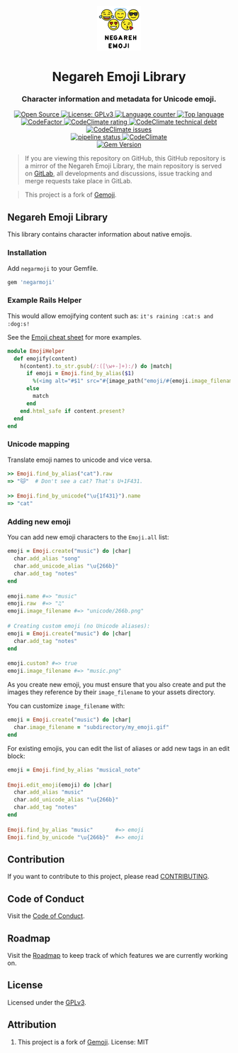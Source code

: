 <p align="center">
  <br>
  <a href="#">
    <img src="logo.svg" width="100" alt="Negareh Emoji Library"/>
  </a>
</p>

<h1 align="center">Negareh Emoji Library</h1>
<h3 align="center">Character information and metadata for Unicode emoji.</h3>

<p align="center">
  <a title="Open Source" href="https://opensource.com/resources/what-open-source" target="_blank">
    <img src="https://img.shields.io/badge/Open%20Source-Forever-brightgreen?logo=open-source-initiative&style=flat-square" alt="Open Source">
  </a>
  <a title="License: GPLv3" href="https://www.opensource.org/licenses/GPL-3.0" target="_blank">
    <img src="https://img.shields.io/github/license/azadeh-afzar/Negareh-Emoji-Library?logo=gnu&style=flat-square" alt="License: GPLv3">
  </a>
  <a title="Language counter" href="#" target="_blank">
    <img src="https://img.shields.io/github/languages/count/azadeh-afzar/Negareh-Emoji-Library?logo=gitlab&style=flat-square" alt="Language counter">
  </a>
  <a title="Top language" href="#" target="_blank">
    <img src="https://img.shields.io/github/languages/top/azadeh-afzar/Negareh-Emoji-Library?logo=gitlab&style=flat-square" alt="Top language">
  </a>
  
  <br>
  
  <a title="Code Quality: Codefactor.io" href="https://www.codefactor.io/repository/github/azadeh-afzar/Negareh-Emoji-Library" target="_blank">
    <img src="https://www.codefactor.io/repository/github/azadeh-afzar/Negareh-Emoji-Library/badge?style=flat-square" alt="CodeFactor"/>
  </a>
  <a title="Code Quality: CodeClimate.com" href="https://codeclimate.com/github/azadeh-afzar/Negareh-Emoji-Library/maintainability" target="_blank">
    <img src="https://img.shields.io/codeclimate/maintainability/azadeh-afzar/Negareh-Emoji-Library?logo=code-climate&style=flat-square" alt="CodeClimate rating"/>
  </a>
  <a title="Code Technical Debt: CodeClimate.com" href="https://codeclimate.com/github/azadeh-afzar/Negareh-Emoji-Library/maintainability" target="_blank">
    <img src="https://img.shields.io/codeclimate/tech-debt/azadeh-afzar/Negareh-Emoji-Library?logo=code-climate&style=flat-square" alt="CodeClimate technical debt"/>
  </a>
  <a title="Code Issues: CodeClimate.com" href="https://codeclimate.com/github/azadeh-afzar/Negareh-Emoji-Library/maintainability" target="_blank">
    <img src="https://img.shields.io/codeclimate/issues/azadeh-afzar/Negareh-Emoji-Library?logo=code-climate&style=flat-square" alt="CodeClimate issues"/>
  </a>
  
  <br>

  <a title="GitLab: pipeline status" href="https://gitlab.com/Azadeh-Afzar/Web-Development/Negareh-Emoji-Library/commits/master" target="_blank">
    <img src="https://img.shields.io/gitlab/pipeline/Web-Development/Negareh-Emoji-Library?gitlab_url=https%3A%2F%2Fgitlab.com%2FAzadeh-Afzar&logo=gitlab&style=flat-square"  alt="pipeline status" />
  </a>
  <a title="Test Coverage: CodeClimate.com" href="https://codeclimate.com/github/azadeh-afzar/Negareh-Emoji-Library" target="_blank">
    <img src="https://img.shields.io/codeclimate/coverage/azadeh-afzar/Negareh-Emoji-Library?logo=code-climate&style=flat-square" alt="CodeClimate"/>
  </a>
  
  <br>

  <a title="Gem Version" href="https://rubygems.org/gems/negarmoji">
    <img src="https://img.shields.io/gem/v/negarmoji?color=red&label=Negareh%20Emoji%20Library&logo=rubygems&style=flat-square" alt="Gem Version">
  </a>
</p>

> If you are viewing this repository on GitHub, this GitHub repository is a mirror of the Negareh Emoji Library,
> the main repository is served on 
><a href="https://gitlab.com/Azadeh-Afzar/Web-Development/Negareh-Emoji-Library">GitLab</a>, all developments and
>discussions, issue tracking and merge requests take place in GitLab.  

> This project is a fork of <a href="https://github.com/github/jemoji">Gemoji</a>. 

## Negareh Emoji Library


This library contains character information about native emojis.


### Installation

Add `negarmoji` to your Gemfile.

``` ruby
gem 'negarmoji'
```


### Example Rails Helper

This would allow emojifying content such as: `it's raining :cat:s and :dog:s!`

See the [Emoji cheat sheet](http://www.emoji-cheat-sheet.com) for more examples.

```ruby
module EmojiHelper
  def emojify(content)
    h(content).to_str.gsub(/:([\w+-]+):/) do |match|
      if emoji = Emoji.find_by_alias($1)
        %(<img alt="#$1" src="#{image_path("emoji/#{emoji.image_filename}")}" style="vertical-align:middle" width="20" height="20" />)
      else
        match
      end
    end.html_safe if content.present?
  end
end
```

### Unicode mapping

Translate emoji names to unicode and vice versa.

```ruby
>> Emoji.find_by_alias("cat").raw
=> "🐱"  # Don't see a cat? That's U+1F431.

>> Emoji.find_by_unicode("\u{1f431}").name
=> "cat"
```

### Adding new emoji

You can add new emoji characters to the `Emoji.all` list:

```ruby
emoji = Emoji.create("music") do |char|
  char.add_alias "song"
  char.add_unicode_alias "\u{266b}"
  char.add_tag "notes"
end

emoji.name #=> "music"
emoji.raw  #=> "♫"
emoji.image_filename #=> "unicode/266b.png"

# Creating custom emoji (no Unicode aliases):
emoji = Emoji.create("music") do |char|
  char.add_tag "notes"
end

emoji.custom? #=> true
emoji.image_filename #=> "music.png"
```

As you create new emoji, you must ensure that you also create and put the images
they reference by their `image_filename` to your assets directory.

You can customize `image_filename` with:

```ruby
emoji = Emoji.create("music") do |char|
  char.image_filename = "subdirectory/my_emoji.gif"
end
```

For existing emojis, you can edit the list of aliases or add new tags in an edit block:

```ruby
emoji = Emoji.find_by_alias "musical_note"

Emoji.edit_emoji(emoji) do |char|
  char.add_alias "music"
  char.add_unicode_alias "\u{266b}"
  char.add_tag "notes"
end

Emoji.find_by_alias "music"       #=> emoji
Emoji.find_by_unicode "\u{266b}"  #=> emoji
```
## Contribution

If you want to contribute to this project, please read [CONTRIBUTING](CONTRIBUTING.md).

## Code of Conduct

Visit the [Code of Conduct](CODE_OF_CONDUCT.md).

## Roadmap

Visit the [Roadmap](ROADMAP.md) to keep track of which features we are currently
working on.

## License

Licensed under the [GPLv3](LICENSE).

## Attribution
1. This project is a fork of [Gemoji](https://github.com/github/gemoji). License: MIT
